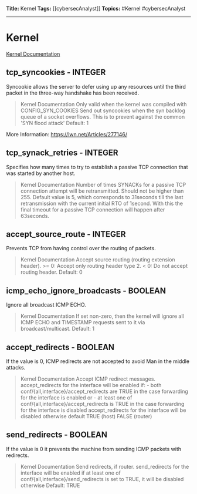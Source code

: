 **Title:** Kernel
**Tags:** [[cybersecAnalyst]]
**Topics:** #Kernel #cybersecAnalyst 

---
# Kernel
[Kernel Documentation](https://www.kernel.org/doc/Documentation/networking/ip-sysctl.txt)


## tcp_syncookies - INTEGER
Syncookie allows the server to defer using up any resources until the third packet in the three-way handshake has been received.

> Kernel Documentation
Only valid when the kernel was compiled with CONFIG_SYN_COOKIES
Send out syncookies when the syn backlog queue of a socket
overflows. This is to prevent against the common 'SYN flood attack'
Default: 1

More Information: https://lwn.net/Articles/277146/

## tcp_synack_retries - INTEGER
Specifies how many times to try to establish a passive TCP connection that was started by another host.

> Kernel Documentation
Number of times SYNACKs for a passive TCP connection attempt will
be retransmitted. Should not be higher than 255. Default value
is 5, which corresponds to 31seconds till the last retransmission
with the current initial RTO of 1second. With this the final timeout
for a passive TCP connection will happen after 63seconds.

## accept_source_route - INTEGER
Prevents TCP from having control over the routing of packets.

> Kernel Documentation
Accept source routing (routing extension header).
\>= 0: Accept only routing header type 2.
< 0: Do not accept routing header.
Default: 0

## icmp_echo_ignore_broadcasts - BOOLEAN
Ignore all broadcast ICMP ECHO.

> Kernel Documentation
If set non-zero, then the kernel will ignore all ICMP ECHO and
TIMESTAMP requests sent to it via broadcast/multicast.
Default: 1

## accept_redirects - BOOLEAN
If the value is 0, ICMP redirects are not accepted to avoid Man in the middle attacks.

> Kernel Documentation
Accept ICMP redirect messages.
accept_redirects for the interface will be enabled if:
	- both conf/{all,interface}/accept_redirects are TRUE in the case
	  forwarding for the interface is enabled
or
	- at least one of conf/{all,interface}/accept_redirects is TRUE in the
	  case forwarding for the interface is disabled
accept_redirects for the interface will be disabled otherwise
default TRUE (host)
	FALSE (router)

## send_redirects - BOOLEAN
If the value is 0 it prevents the machine from sending ICMP packets with redirects.

> Kernel Documentation
Send redirects, if router.
send_redirects for the interface will be enabled if at least one of
conf/{all,interface}/send_redirects is set to TRUE,
it will be disabled otherwise
Default: TRUE
